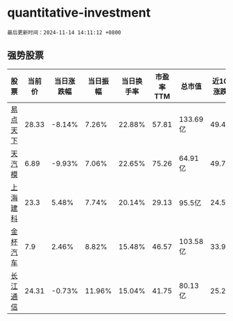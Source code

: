 # quantitative-investment

`最后更新时间：2024-11-14 14:11:12 +0800`

## 强势股票

|股票|当前价|当日涨跌幅|当日振幅|当日换手率|市盈率TTM|总市值|近10日涨跌幅|
|----|----|----|----|----|----|----|----|
|[易点天下](https://xueqiu.com/S/SZ301171)|28.33|-8.14%|7.26%|22.88%|57.81|133.69亿|49.42%|
|[天汽模](https://xueqiu.com/S/SZ002510)|6.89|-9.93%|7.06%|22.65%|75.26|64.91亿|49.78%|
|[上海建科](https://xueqiu.com/S/SH603153)|23.3|5.48%|7.74%|20.14%|29.13|95.5亿|24.53%|
|[金杯汽车](https://xueqiu.com/S/SH600609)|7.9|2.46%|8.82%|15.48%|46.57|103.58亿|33.9%|
|[长江通信](https://xueqiu.com/S/SH600345)|24.31|-0.73%|11.96%|15.04%|41.75|80.13亿|25.24%|
